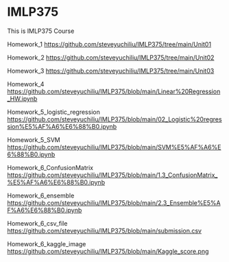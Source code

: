 # IMLP375
This is IMLP375 Course


Homework_1
https://github.com/steveyuchiliu/IMLP375/tree/main/Unit01

Homework_2
https://github.com/steveyuchiliu/IMLP375/tree/main/Unit02

Homework_3
https://github.com/steveyuchiliu/IMLP375/tree/main/Unit03

Homework_4
https://github.com/steveyuchiliu/IMLP375/blob/main/Linear%20Regression_HW.ipynb

Homework_5_logistic_regression
https://github.com/steveyuchiliu/IMLP375/blob/main/02_Logistic%20regression%E5%AF%A6%E6%88%B0.ipynb

Homework_5_SVM
https://github.com/steveyuchiliu/IMLP375/blob/main/SVM%E5%AF%A6%E6%88%B0.ipynb

Homework_6_ConfusionMatrix
https://github.com/steveyuchiliu/IMLP375/blob/main/1.3_ConfusionMatrix_%E5%AF%A6%E6%88%B0.ipynb

Homework_6_ensemble
https://github.com/steveyuchiliu/IMLP375/blob/main/2.3_Ensemble%E5%AF%A6%E6%88%B0.ipynb

Homework_6_csv_file
https://github.com/steveyuchiliu/IMLP375/blob/main/submission.csv

Homework_6_kaggle_image
https://github.com/steveyuchiliu/IMLP375/blob/main/Kaggle_score.png
